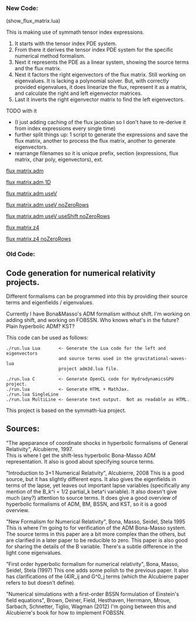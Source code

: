### New Code:
(show_flux_matrix.lua)


This is making use of symmath tensor index expressions.
1) It starts with the tensor index PDE system.  
2) From there it derives the tensor index PDE system for the specific numerical method formalism.
3) Next it represents the PDE as a linear system, showing the source terms and the flux matrix.
4) Next it factors the right eigenvectors of the flux matrix. Still working on eigenvalues. It is lacking a polynomial solver. But, with correctly provided eigenvalues, it does linearize the flux, represent it as a matrix, and calculate the right and left eigenvector matrices.
5) Last it inverts the right eigenvector matrix to find the left eigenvectors.

TODO with it
- (I just adding caching of the flux jacobian so I don't have to re-derive it from index expressions every single time)
- further split things up: 1 script to generate the expressions and save the flux matrix, another to process the flux matrix, another to generate eigenvectors.
- rearrange filenames so it is unique prefix, section (expressions, flux matrix, char poly, eigenvectors), ext.


[flux matrix.adm](https://htmlpreview.github.io/?https://github.com/thenumbernine/numerical-relativity-codegen/blob/master/flux_matrix_output/flux_matrix%2eadm%2ehtml)

[flux matrix.adm 1D](https://htmlpreview.github.io/?https://github.com/thenumbernine/numerical-relativity-codegen/blob/master/flux_matrix_output/flux_matrix%2eadm_1D%2ehtml)

[flux matrix.adm useV](https://htmlpreview.github.io/?https://github.com/thenumbernine/numerical-relativity-codegen/blob/master/flux_matrix_output/flux_matrix%2eadm_useV%2ehtml)

[flux matrix.adm useV noZeroRows](https://htmlpreview.github.io/?https://github.com/thenumbernine/numerical-relativity-codegen/blob/master/flux_matrix_output/flux_matrix%2eadm_useV_noZeroRows%2ehtml)

[flux matrix.adm useV useShift noZeroRows](https://htmlpreview.github.io/?https://github.com/thenumbernine/numerical-relativity-codegen/blob/master/flux_matrix_output/flux_matrix%2eadm_useV_useShift_noZeroRows%2ehtml)

[flux matrix.z4](https://htmlpreview.github.io/?https://github.com/thenumbernine/numerical-relativity-codegen/blob/master/flux_matrix_output/flux_matrix%2ez4%2ehtml)

[flux matrix.z4 noZeroRows](https://htmlpreview.github.io/?https://github.com/thenumbernine/numerical-relativity-codegen/blob/master/flux_matrix_output/flux_matrix%2ez4_noZeroRows%2ehtml)


### Old Code:


## Code generation for numerical relativity projects.

Different formalisms can be programmed into this by providing their source
terms and eigenfields / eigenvalues.

Currently I have Bona&Masso's ADM formalism without shift.  I'm working on
adding shift, and working on FOBSSN.
Who knows what's in the future?  Plain hyperbolic ADM?  KST?

This code can be used as follows:

	./run.lua Lua		<- Generate the Lua code for the left and eigenvectors
						and source terms used in the gravitational-waves-lua
						project adm3d.lua file.

	./run.lua C			<- Generate OpenCL code for HydrodynamicsGPU project.
	./run.lua			<- Generate HTML + MathJax.
	./run.lua SingleLine
	./run.lua MultiLine <- Generate text output.  Not as readable as HTML.

This project is based on the symmath-lua project.

## Sources:

"The apeparance of coordinate shocks in hyperbolic formalisms of General
Relativity", Alcubierre, 1997.		
	This is where I get the shift-less hyperbolic Bona-Masso ADM representation.
	It also is good about specifying source terms.

"Introduction to 3+1 Numerical Relativity", Alcubierre, 2008
	This is a good source, but it has slightly different eqns.  It also gives the
	eigenfields in terms of the lapse, yet leaves out important lapse variables
	(specifically any mention of the B_k^i = 1/2 partial_k beta^i variable).  It
	also doesn't give much (any?) attention to source terms.
	It does give a good overview of hyperbolic formalisms of ADM, BM, BSSN, and
	KST, so it is a good overview.

"New Formalism for Numerical Relativity", Bona, Masso, Seidel, Stela 1995
	This is where I'm going to for verification of the ADM Bona-Masso system.
	The source terms in this paper are a bit more complex than the others,
	but are clarified in a later paper to be reducible to zero.
	This paper is also good for sharing the details of the B variable.
	There's a subtle difference in the light cone eigenvalues.

"First order hyperbolic formalism for numerical relativity", Bona, Masso,
Seidel, Stela (1997)
	This one adds some polish to the previous paper. It also has clarifications
	of the (4)R_ij and G^0_j terms (which the Alcubierre paper refers to but
	doesn't define).

"Numerical simulations with a first-order BSSN formulation of Einstein's field
equations", Brown, Deiner, Field, Hesthaven, Herrmann, Mroue, Sarbach,
Schnetter, Tiglio, Wagman (2012)
	I'm going between this and Alcubierre's book for how to implement FOBSSN.

